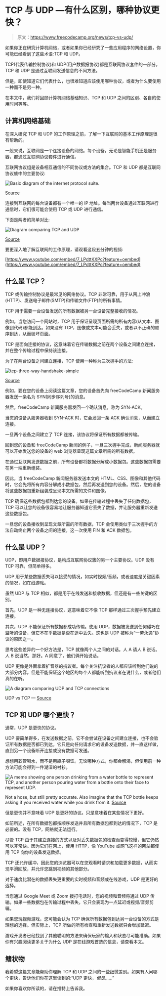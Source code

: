 # TCP 与 UDP —有什么区别，哪种协议更快？

> 原文：<https://www.freecodecamp.org/news/tcp-vs-udp/>

如果你正在研究计算机网络，或者如果你已经研究了一些应用程序的网络设置，你可能已经看到了这些术语:TCP 和 UDP。

TCP(代表传输控制协议)和 UDP(用户数据报协议)都是互联网协议套件的一部分。TCP 和 UDP 是通过互联网发送信息的不同方法。

但是，即使知道它们代表什么，也很难知道应该使用哪种协议，或者为什么要使用一种而不是另一种。

在本文中，我们将回顾计算机网络基础知识、TCP 和 UDP 之间的区别、各自的使用时间等等。

## 计算机网络基础

在深入研究 TCP 和 UDP 的工作原理之前，了解一下互联网的基本工作原理是很有帮助的。

一般来说，互联网是一个连接设备的网络。每个设备，无论是智能手机还是服务器，都通过互联网协议套件进行通信。

互联网协议组是设备相互通信的不同协议或方法的集合。TCP 和 UDP 都是互联网协议族中的主要协议:

![Basic diagram of the internet protocol suite.](img/ac65f5cc3079cbfccfe584bc9c1cf7c0.png)

[Source](https://www.sciencedirect.com/topics/computer-science/internet-protocol-suite)

连接到互联网的每台设备都有一个唯一的 IP 地址。每当两台设备通过互联网进行通信时，它们很可能会使用 TCP 或 UDP 进行通信。

下面是两者的简单对比:

![Diagram comparing TCP and UDP](img/03c7ea3baf2935d82bcbe012d26c9285.png)

[Source](https://www.wowza.com/blog/udp-vs-tcp)

要更深入地了解互联网的工作原理，请观看这段五分钟的视频:

[https://www.youtube.com/embed/7_LPdttKXPc?feature=oembed](https://www.youtube.com/embed/7_LPdttKXPc?feature=oembed)

## 什么是 TCP？

TCP 或传输控制协议是最常见的网络协议。TCP 非常可靠，用于从网上冲浪(HTTP)、发送电子邮件(SMTP)和传输文件(FTP)的所有事情。

TCP 用于需要一台设备发送的所有数据被另一台设备完整接收的情况。

例如，当您访问一个网站时，TCP 用于保证呈现页面所需的所有内容(从文本、图像到代码)都能到达。如果没有 TCP，图像或文本可能会丢失，或者以不正确的顺序到达，从而破坏页面。

TCP 是面向连接的协议，这意味着它在传输数据之前在两个设备之间建立连接，并在整个传输过程中保持该连接。

为了在两台设备之间建立连接，TCP 使用一种称为三次握手的方法:

![tcp-three-way-handshake-simple](img/c10cfaf815ee6142781a416188bad007.png)

[Source](https://www.techopedia.com/definition/10339/three-way-handshake)

例如，要在您的设备上阅读这篇文章，您的设备首先向 freeCodeCamp 新闻服务器发送一条名为 SYN(同步序列号)的消息。

然后，freeCodeCamp 新闻服务器发回一个确认消息，称为 SYN-ACK。

当您的设备从服务器收到 SYN-ACK 时，它会发回一条 ACK 确认消息，从而建立连接。

一旦两个设备之间建立了 TCP 连接，该协议将保证所有数据都被传输。

回到您的设备和 freeCodeCamp 新闻的例子，一旦三次握手完成，新闻服务器就可以开始发送您的设备的 web 浏览器呈现这篇文章所需的所有数据。

在通过互联网发送数据之前，所有设备都将数据分解成小数据包。这些数据包需要在另一端重新组装。

因此，当 freeCodeCamp 新闻服务器发送本文的 HTML、CSS、图像和其他代码时，它会先将所有内容分解成小数据包，然后再发送到您的设备。然后，您的设备将这些数据包重新组装成呈现本文所需的文件和图像。

TCP 确保这些数据包都到达您的设备。如果在传输过程中丢失了任何数据包，TCP 可以让您的设备很容易地让服务器知道它丢失了数据，并让服务器重新发送这些数据包。

一旦您的设备接收到呈现文章所需的所有数据，TCP 会使用类似于三次握手的方法自动终止两个设备之间的连接，这一次使用 FIN 和 ACK 数据包。

## 什么是 UDP？

UDP，即用户数据报协议，是构成互联网协议簇的另一个主要协议。UDP 没有 TCP 可靠，但简单得多。

UDP 用于某些数据丢失可以接受的情况，如实时视频/音频，或者速度是关键因素的情况，如在线游戏。

虽然 UDP 与 TCP 相似，都是用于在线发送和接收数据，但还是有一些关键的区别。

首先，UDP 是一种无连接协议，这意味着它不像 TCP 那样通过三次握手预先建立连接。

其次，UDP 不能保证所有数据都成功传输。使用 UDP，数据被发送到任何碰巧在监听的设备，但它不在乎数据是否在途中丢失。这也是 UDP 被称为“一劳永逸”协议的原因之一。

思考这些差异的一个好方法是，TCP 就像两个人之间的对话。人 A 请人 B 说话。人 B 说当然，那好。A 同意了，他们俩开始说话。

UDP 更像是外面拿着扩音器的抗议者。每个关注抗议者的人都应该听到他们说的大部分内容。但是不能保证这个地区的每个人都能听到抗议者在说什么，或者他们真的在听。

![A diagram comparing UDP and TCP connections](img/325311cf6b832c46a357ef7bb35462bd.png)

UDP vs TCP — [Source](https://www.dpstele.com/snmp/transport-requirements-udp-tcp.php)

## TCP 和 UDP 哪个更快？

通常，UDP 是更快的协议。

UDP 要简单得多，在发送数据之前，它不会尝试在设备之间建立连接，也不会验证所有数据是否都已到达。它只是向任何请求它的设备发送数据，并一直这样做，直到另一个设备断开连接或没有数据可发送。

想想用软管喝水，而不是用瓶子啜饮。无论哪种方式，你都会解渴，但使用前一种方法可能会得到一件潮湿的衬衫。

![A meme showing one person drinking from a water bottle to represent TCP, and another person pouring water from a bottle onto their face to represent UDP.](img/1280ab4818a16fa6124d85a81c8ad3c6.png)

Not a hose, but still pretty accurate. Also imagine that the TCP bottle keeps asking if you received water while you drink from it. [Source](https://www.reddit.com/r/ProgrammerHumor/comments/9gcwgw/tcp_vs_udp/e63axmd/)

但是更快并不意味着 UDP 是更好的协议。只是意味着在某些情况下更好。

如前所述，在所有数据包都按顺序发送并且所有数据包都到达的情况下，TCP 是必要的。没有 TCP，网络就无法运行。

尽管 TCP 由于其建立连接的方式以及对丢失数据包的检查而变得较慢，但它仍然可以非常快。因为它们在网上，使用 HTTP，像 YouTube 或网飞这样的网站都使用 TCP 向你的设备发送数据。

TCP 还允许缓冲，因此您的浏览器可以在您观看时请求和加载更多数据，从而实现平滑回放，并允许您跳到视频的其他部分。

对于速度比潜在的数据丢失更重要的实时视频和音频或在线游戏，UDP 是更好的选择。

当您通过 Google Meet 或 Zoom 拨打电话时，您的视频和音频将通过 UDP 传输。如果一些数据包在传输过程中丢失，它只会表现为一点延迟或视频/音频剪辑。

如果您玩视频游戏，您可能会认为 TCP 确保所有数据包到达另一台设备的方式是理想的选择。但实际上，TCP 所做的所有检查和重新发送数据只会增加延迟。

游戏开发者已经找到了其他聪明的方法来确保玩家的输入和状态尽可能准确。如果你有兴趣阅读更多关于为什么 UDP 是在线游戏首选的信息，请查看本文。

## 鳍状物

我希望这篇文章能帮助你理解 TCP 和 UDP 之间的一些细微差别。如果有人问哪个更快，告诉他们你在这里读到的:“UDP 更快，*但是*……”

如果你喜欢你所读的，请在推特上告诉我。